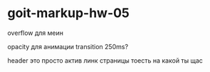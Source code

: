 # goit-markup-hw-05

overflow для меин

opacity для анимации
transition 250ms?   



header это просто актив линк страницы тоесть на какой ты щас